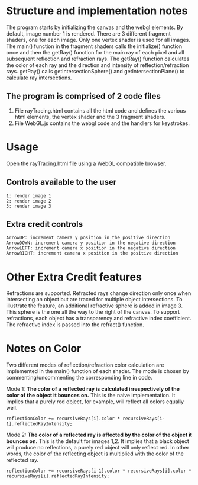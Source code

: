 # Structure and implementation notes

The program starts by initializing the canvas and the webgl elements. By default, image number 1 is rendered. There are 3 different fragment shaders, one for each image. Only one vertex shader is used for all images. The main() function in the fragment shaders calls the initialize() function once and then the getRay() function for the main ray of each pixel and all subsequent reflection and refraction rays. The getRay() function calculates the color of each ray and the direction and intensity of reflection/refraction rays. getRay() calls getIntersectionSphere() and getIntersectionPlane() to calculate ray intersections.

## The program is comprised of 2 code files

1) File rayTracing.html contains all the html code and defines the various html elements, the vertex shader and the 3 fragment shaders.
2) File WebGL.js contains the webgl code and the handlers for keystrokes.

# Usage

Open the rayTracing.html file using a WebGL compatible browser.

## Controls available to the user
    1: render image 1
    2: render image 2
    3: render image 3

## Extra credit controls
    ArrowUP: increment camera y position in the positive direction
    ArrowDOWN: increment camera y position in the negative direction
    ArrowLEFT: increment camera x position in the negative direction
    ArrowRIGHT: increment camera x position in the positive direction

# Other Extra Credit features

Refractions are supported. Refracted rays change direction only once when intersecting an object but are traced for multiple object intersections. To illustrate the feature, an additional refractive sphere is added in image 3. This sphere is the one all the way to the right of the canvas.
To support refractions, each object has a transparency and refractive index coefficient. The refractive index is passed into the refract() function.

# Notes on Color
Two different modes of reflection/refraction color calculation are implemented in the main() function of each shader. The mode is chosen by commenting/uncommenting the corresponding line in code.

Mode 1:
**The color of a reflected ray is calculated irrespectively of the color of the object it bounces on.** This is the naive implementation. It implies that a purely red object, for example, will reflect all colors equally well.

`reflectionColor += recursiveRays[i].color * recursiveRays[i-1].reflectedRayIntensity;`

Mode 2:
**The color of a reflected ray is affected by the color of the object it bounces on.** This is the default for images 1,2. It implies that a black object will produce no reflections, a purely red object will only reflect red. In other words, the color of the reflecting object is multiplied with the color of the reflected ray.

`reflectionColor += recursiveRays[i-1].color * recursiveRays[i].color * recursiveRays[i].reflectedRayIntensity;`



